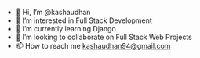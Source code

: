 - 👋 Hi, I’m @kashaudhan
- 👀 I’m interested in Full Stack Development
- 🌱 I’m currently learning Django
- 💞️ I’m looking to collaborate on Full Stack Web Projects
- 📫 How to reach me kashaudhan94@gmail.com

<!---
kashaudhan/kashaudhan is a ✨ special ✨ repository because its `README.md` (this file) appears on your GitHub profile.
You can click the Preview link to take a look at your changes.
--->
